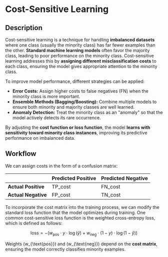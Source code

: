 # Cost-Sensitive Learning

## Description

Cost-sensitive learning is a technique for handling **imbalanced datasets** where one class (usually the minority class) has far fewer examples than the other. **Standard machine learning models** often favor the majority class, leading to poor performance on the minority class. Cost-sensitive learning addresses this by **assigning different misclassification costs** to each class, ensuring the model gives appropriate attention to the minority class.

To improve model performance, different strategies can be applied:

- **Error Costs:** Assign higher costs to false negatives (FN) when the minority class is more important.
- **Ensemble Methods (Bagging/Boosting):** Combine multiple models to ensure both minority and majority classes are well learned.
- **Anomaly Detection:** Treat the minority class as an "anomaly" so that the model actively detects its rare occurrence.

By adjusting the **cost function or loss function**, the model **learns with sensitivity toward minority class instances**, improving its predictive performance on imbalanced data.

## Workflow

We can assign costs in the form of a confusion matrix:

|                     | Predicted Positive | Predicted Negative |
| ------------------- | ------------------ | ------------------ |
| **Actual Positive** | TP_cost            | FN_cost            |
| **Actual Negative** | FP_cost            | TN_cost            |

To incorporate the cost matrix into the training process, we can modify the standard loss function that the model optimizes during training. One common cost-sensitive loss function is the weighted cross-entropy loss, which is defined as follows:

$$
\text{loss} = - (w_{\text{pos}} \cdot y \cdot \log(\hat{y}) + w_{\text{neg}} \cdot (1 - y) \cdot \log(1 - \hat{y}))
$$

Weights \(w_{\text{pos}}\) and \(w_{\text{neg}}\) depend on the **cost matrix**, ensuring the model correctly classifies minority examples.
